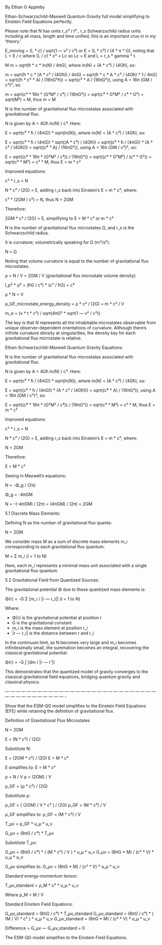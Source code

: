 By Ethan G Appleby

Ethan-Schwarzschild-Maxwell Quantum Gravity full model simplifying to Einstein Field Equations perfectly.

Please note that N has units r_s³ / t² , r_s Schwarzschild radius units including all mass, length and time unified, this is an important crux in in my ‘theory.’

E_moving = (L * c) / sqrt(1 — v² / c²) or E = (L * c²) / (4 * π * G), noting that L = E / c where (L / c) * c² = Lc so Lc = E and L = r_s * gamma * t.

M m = sqrt(ħ * c * ln(N) / 4πG), where ln(N) = (A * c³) / (4Għ), so:

m = sqrt(ħ * c * (A * c³ / (4Għ)) / 4πG)
= sqrt(ħ * c * A * c³ / (4Għ) * 1 / 4πG)
= sqrt((ħ * c⁴ * A) / (16πG²ħ))
= sqrt(c⁴ * A / (16πG²)), using A = 16π (GM / c²)², so:

m = sqrt(c⁴ * 16π * (G²M² / c⁴) / (16πG²))
= sqrt(c⁴ * G²M² / c⁴ * G²)
= sqrt(M²)
= M, thus m = M

N is the number of gravitational flux microstates associated with gravitational flux.

N is given by A = 4Għ ln(N) / c³. Here:

E = sqrt(c⁵ * ħ / (4πG)) * sqrt(ln(N)), where ln(N) = (A * c³) / (4Għ), so:

E = sqrt(c⁵ * ħ / (4πG)) * sqrt((A * c³) / (4Għ))
= sqrt((c⁵ * ħ / (4πG)) * (A * c³ / (4Għ)))
= sqrt((c⁸ * A) / (16πG²)), using A = 16π (GM / c²)², so:

E = sqrt((c⁸ * 16π * (G²M² / c⁴)) / (16πG²))
= sqrt((c⁸ * G²M²) / (c⁴ * G²))
= sqrt(c⁴ * M²)
= c² * M, thus E = m * c²

Improved equations:

c² * r_s = N

N * c² / (2G) = E, adding r_s back into Einstein’s E = m * c², where:

c² * (2GM / c²) = N, thus N = 2GM

Therefore:

2GM * c² / (2G) = E, simplifying to E = M * c² or m * c²

N is the number of gravitational flux microstates Ω, and r_s is the Schwarzschild radius.

It is curvature; volumetrically speaking for Ω (m³/s²):

N = Ω

Noting that volume curvature is equal to the number of gravitational flux microstates.

ρ = N / V = 2GM / V (gravitational flux microstate volume density)

l_p² * ρ² = (ħG / c³) * (c⁷ / ħG) = c⁴

ρ * N = V

ρ_GF_microstate_energy_density = ρ * c² / (2G) = m * c² / V

m_α = (v * t * c²) / sqrt(4πG² * sqrt(1 — v² / c²))

The key is that N represents all the inhabitable microstates observable from unique observer-dependent orientations of curvature. Although there’s infinite curvature density at singularities, the density key for each gravitational flux microstate is relative.

Ethan-Schwarzschild-Maxwell Quantum Gravity Equations:

N is the number of gravitational flux microstates associated with gravitational flux.

N is given by A = 4Għ ln(N) / c³. Here:

E = sqrt(c⁵ * ħ / (4πG)) * sqrt(ln(N)), where ln(N) = (A * c³) / (4Għ), so:

E = sqrt((c⁵ * ħ / (4πG)) * (A * c³ / (4Għ)))
= sqrt((c⁸ * A) / (16πG²)), using A = 16π (GM / c²)², so:

E = sqrt((c⁸ * 16π * (G²M² / c⁴)) / (16πG²))
= sqrt(c⁴ * M²)
= c² * M, thus E = m * c²

Improved equations:

c² * r_s = N

N * c² / (2G) = E, adding r_s back into Einstein’s E = m * c², where:

N = 2GM

Therefore:

E = M * c²

Seeing in Maxwell’s equations:

N = -Φ_g / (2π)

Φ_g = -4πGM

N = -(-4πGM) / (2π)
= (4πGM) / (2π)
= 2GM

5.1 Discrete Mass Elements:

Defining N as the number of gravitational flux quanta:

N = 2GM

We consider mass M as a sum of discrete mass elements m_i corresponding to each gravitational flux quantum:

M = Σ m_i (i = 1 to N)

Here, each m_i represents a minimal mass unit associated with a single gravitational flux quantum.

5.2 Gravitational Field from Quantized Sources:

The gravitational potential Φ due to these quantized mass elements is:

Φ(r) = -G Σ [m_i / |r — r_i|] (i = 1 to N)

Where:

- Φ(r) is the gravitational potential at position r
- G is the gravitational constant
- m_i is the mass element at position r_i
- |r — r_i| is the distance between r and r_i

In the continuum limit, as N becomes very large and m_i becomes infinitesimally small, the summation becomes an integral, recovering the classical gravitational potential:

Φ(r) = -G ∫ [dm / |r — r’|]

This demonstrates that the quantized model of gravity converges to the classical gravitational field equations, bridging quantum gravity and classical physics.

— — — — — — — — — — — — — — — — — — — — — — — — — — — — — — — — — — — — — — — -

Show that the ESM-QG model simplifies to the Einstein Field Equations (EFE) while retaining the definition of gravitational flux.

Definition of Gravitational Flux Microstates

N = 2GM

E = (N * c²) / (2G)

Substitute N:

E = (2GM * c²) / (2G)
E = M * c²

E simplifies to: E = M * c²

ρ = N / V
ρ = (2GM) / V

ρ_GF = (ρ * c²) / (2G)

Substitute ρ:

ρ_GF = [ (2GM) / V * c² ] / (2G)
ρ_GF = (M * c²) / V

ρ_GF simplifies to: ρ_GF = (M * c²) / V

T_μν = ρ_GF * u_μ * u_ν

G_μν = (8πG / c⁴) * T_μν

Substitute T_μν:

G_μν = (8πG / c⁴) * ( (M * c²) / V ) * u_μ * u_ν
G_μν = (8πG * M) / (c² * V) * u_μ * u_ν

G_μν simplifies to: G_μν = (8πG * M) / (c² * V) * u_μ * u_ν

Standard energy-momentum tensor:

T_μν_standard = ρ_M * c² * u_μ * u_ν

Where ρ_M = M / V

Standard Einstein Field Equations:

G_μν_standard = (8πG / c⁴) * T_μν_standard
G_μν_standard = (8πG / c⁴) * ( (M / V) * c² ) * u_μ * u_ν
G_μν_standard = (8πG * M) / (c² * V) * u_μ * u_ν

Difference = G_μν — G_μν_standard = 0

The ESM-QG model simplifies to the Einstein Field Equations.
